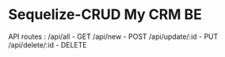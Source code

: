 # Sequelize-CRUD My CRM BE

API routes :
/api/all - GET 
/api/new - POST
/api/update/:id - PUT
/api/delete/:id - DELETE


